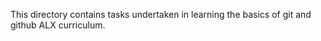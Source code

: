 This directory contains tasks undertaken in learning the basics  of git and github 
ALX curriculum.
